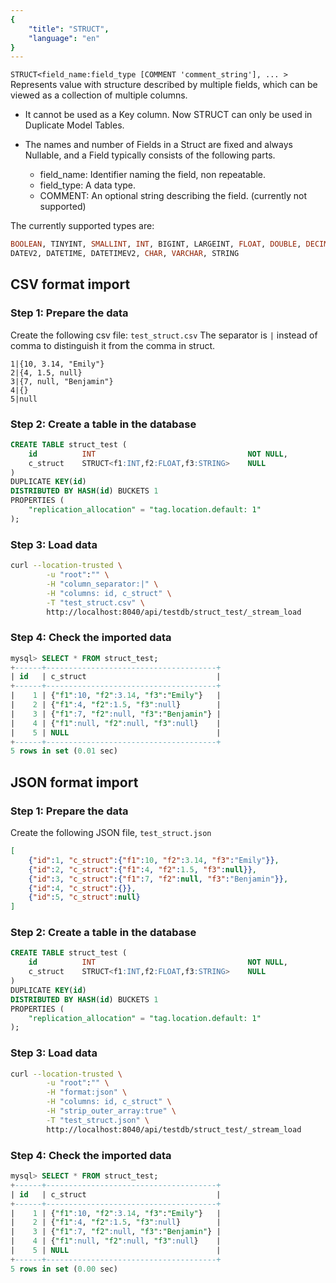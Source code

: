 ```yaml
---
{
    "title": "STRUCT",
    "language": "en"
}
---
```


<!-- 
Licensed to the Apache Software Foundation (ASF) under one
or more contributor license agreements.  See the NOTICE file
distributed with this work for additional information
regarding copyright ownership.  The ASF licenses this file
to you under the Apache License, Version 2.0 (the
"License"); you may not use this file except in compliance
with the License.  You may obtain a copy of the License at

  http://www.apache.org/licenses/LICENSE-2.0

Unless required by applicable law or agreed to in writing,
software distributed under the License is distributed on an
"AS IS" BASIS, WITHOUT WARRANTIES OR CONDITIONS OF ANY
KIND, either express or implied.  See the License for the
specific language governing permissions and limitations
under the License.
-->

`STRUCT<field_name:field_type [COMMENT 'comment_string'], ... >` Represents value with structure described by multiple fields, which can be viewed as a collection of multiple columns.

- It cannot be used as a Key column. Now STRUCT can only be used in Duplicate Model Tables.

- The names and number of Fields in a Struct are fixed and always Nullable, and a Field typically consists of the following parts.

  - field_name: Identifier naming the field, non repeatable.
  - field_type: A data type.
  - COMMENT: An optional string describing the field. (currently not supported)

The currently supported types are:

```sql
BOOLEAN, TINYINT, SMALLINT, INT, BIGINT, LARGEINT, FLOAT, DOUBLE, DECIMAL, DECIMALV3, DATE,
DATEV2, DATETIME, DATETIMEV2, CHAR, VARCHAR, STRING
```

## CSV format import

### Step 1: Prepare the data

Create the following csv file: `test_struct.csv`
The separator is `|` instead of comma to distinguish it from the comma in struct.

```
1|{10, 3.14, "Emily"}
2|{4, 1.5, null}
3|{7, null, "Benjamin"}
4|{}
5|null
```

### Step 2: Create a table in the database

```sql
CREATE TABLE struct_test (
    id          INT                                  NOT NULL,
    c_struct    STRUCT<f1:INT,f2:FLOAT,f3:STRING>    NULL
)
DUPLICATE KEY(id)
DISTRIBUTED BY HASH(id) BUCKETS 1
PROPERTIES (
    "replication_allocation" = "tag.location.default: 1"
);
```

### Step 3: Load data

```bash
curl --location-trusted \
        -u "root":"" \
        -H "column_separator:|" \
        -H "columns: id, c_struct" \
        -T "test_struct.csv" \
        http://localhost:8040/api/testdb/struct_test/_stream_load
```

### Step 4: Check the imported data

```sql
mysql> SELECT * FROM struct_test;
+------+--------------------------------------+
| id   | c_struct                             |
+------+--------------------------------------+
|    1 | {"f1":10, "f2":3.14, "f3":"Emily"}   |
|    2 | {"f1":4, "f2":1.5, "f3":null}        |
|    3 | {"f1":7, "f2":null, "f3":"Benjamin"} |
|    4 | {"f1":null, "f2":null, "f3":null}    |
|    5 | NULL                                 |
+------+--------------------------------------+
5 rows in set (0.01 sec)
```

## JSON format import

### Step 1: Prepare the data

Create the following JSON file, `test_struct.json`

```json
[
    {"id":1, "c_struct":{"f1":10, "f2":3.14, "f3":"Emily"}},
    {"id":2, "c_struct":{"f1":4, "f2":1.5, "f3":null}},
    {"id":3, "c_struct":{"f1":7, "f2":null, "f3":"Benjamin"}},
    {"id":4, "c_struct":{}},
    {"id":5, "c_struct":null}
]
```

### Step 2: Create a table in the database

```sql
CREATE TABLE struct_test (
    id          INT                                  NOT NULL,
    c_struct    STRUCT<f1:INT,f2:FLOAT,f3:STRING>    NULL
)
DUPLICATE KEY(id)
DISTRIBUTED BY HASH(id) BUCKETS 1
PROPERTIES (
    "replication_allocation" = "tag.location.default: 1"
);
```

### Step 3: Load data

```bash
curl --location-trusted \
        -u "root":"" \
        -H "format:json" \
        -H "columns: id, c_struct" \
        -H "strip_outer_array:true" \
        -T "test_struct.json" \
        http://localhost:8040/api/testdb/struct_test/_stream_load
```

### Step 4: Check the imported data

```sql
mysql> SELECT * FROM struct_test;
+------+--------------------------------------+
| id   | c_struct                             |
+------+--------------------------------------+
|    1 | {"f1":10, "f2":3.14, "f3":"Emily"}   |
|    2 | {"f1":4, "f2":1.5, "f3":null}        |
|    3 | {"f1":7, "f2":null, "f3":"Benjamin"} |
|    4 | {"f1":null, "f2":null, "f3":null}    |
|    5 | NULL                                 |
+------+--------------------------------------+
5 rows in set (0.00 sec)
```
